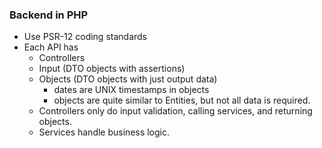 ### Backend in PHP

- Use PSR-12 coding standards
- Each API has
  - Controllers
  - Input (DTO objects with assertions)
  - Objects (DTO objects with just output data)
    - dates are UNIX timestamps in objects
    - objects are quite similar to Entities, but not all data is required.
  - Controllers only do input validation, calling services, and returning objects.
  - Services handle business logic.
